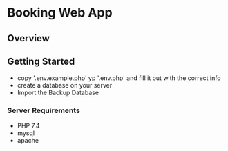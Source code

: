 # Booking Web App 

## Overview 

## Getting Started 

 - copy '.env.example.php' yp '.env.php' and fill it out with the correct info 
 - create a database on your server
 - Import the Backup Database 

### Server Requirements 

 - PHP 7.4 
 - mysql 
 - apache 